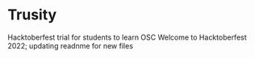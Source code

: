 # Trusity
Hacktoberfest trial for students to learn OSC
Welcome to Hacktoberfest 2022; updating readnme for new files
